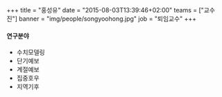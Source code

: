 +++
title = "홍성유"
date = "2015-08-03T13:39:46+02:00"
teams = ["교수진"]
banner = "img/people/songyoohong.jpg"
job = "퇴임교수"
+++

#### 연구분야
+ 수치모델링
+ 단기예보
+ 계절예보
+ 집중호우
+ 지역기후
